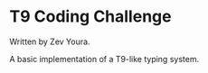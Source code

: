 T9 Coding Challenge
===================

Written by Zev Youra.

A basic implementation of a T9-like typing system.